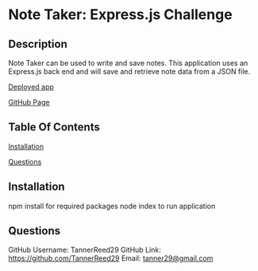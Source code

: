# Note Taker: Express.js Challenge 
 
## Description 
 Note Taker can be used to write and save notes. 
 This application uses an Express.js back end and will save and retrieve note data from a JSON file.

 [Deployed app](https://note-taker-tannerreed29.herokuapp.com/)

 [GitHub Page](https://github.com/TannerReed29/Note-Taker)

## Table Of Contents
[Installation](#installation)

[Questions](#questions)

 ## Installation 
 npm install 
    for required packages 
 node index
    to run application

## Questions 
 GitHub Username: TannerReed29 
 GitHub Link: https://github.com/TannerReed29 
 Email: tanner29@gmail.com 
 